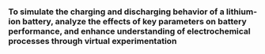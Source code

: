 ### To simulate the charging and discharging behavior of a lithium-ion battery, analyze the effects of key parameters on battery performance, and enhance understanding of electrochemical processes through virtual experimentation
